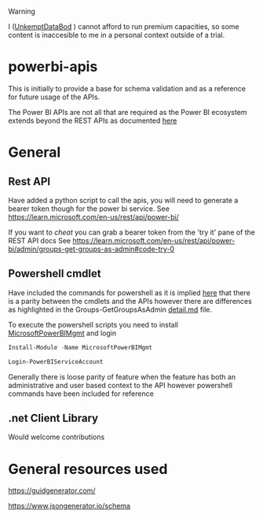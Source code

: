> [!WARNING]  
> I ([UnkemptDataBod](https://github.com/UnkemptDataBod) ) cannot afford to run premium capacities, so some content is inaccesible to me in a personal context outside of a trial.

# powerbi-apis
This is initially to provide a base for schema validation and as a reference for future usage of the APIs. 

The Power BI APIs are not all that are required as the Power BI ecosystem extends beyond the REST APIs as documented [here](https://learn.microsoft.com/en-us/rest/api/power-bi/)

# General
## Rest API
Have added a python script to call the apis, you will need to generate a bearer token though for the power bi service. 
See https://learn.microsoft.com/en-us/rest/api/power-bi/

If you want to *cheat* you can grab a bearer token from the 'try it' pane of the REST API docs
See https://learn.microsoft.com/en-us/rest/api/power-bi/admin/groups-get-groups-as-admin#code-try-0

## Powershell cmdlet
Have included the commands for powershell as it is implied [here](https://learn.microsoft.com/en-us/power-bi/enterprise/service-admin-reference) that there is a parity between the cmdlets and the APIs however there are differences as highlighted in the Groups-GetGroupsAsAdmin [detail.md](/pbi-rest-apis/Groups-GetGroupsAsAdmin/detail.md) file.

To execute the powershell scripts you need to install [MicrosoftPowerBIMgmt](https://www.powershellgallery.com/packages/MicrosoftPowerBIMgmt/1.2.1111) and login

```powershell
Install-Module -Name MicrosoftPowerBIMgmt 

Login-PowerBIServiceAccount
```
Generally there is loose parity of feature when the feature has both an administrative and user based context to the API however powershell commands have been included for reference

## .net Client Library
Would welcome contributions

# General resources used
https://guidgenerator.com/

https://www.jsongenerator.io/schema